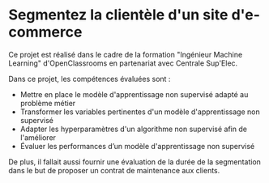 # Segmentez la clientèle d'un site d'e-commerce

Ce projet est réalisé dans le cadre de la formation "Ingénieur Machine Learning" d'OpenClassrooms en partenariat avec Centrale Sup'Elec.

Dans ce projet, les compétences évaluées sont : 
- Mettre en place le modèle d'apprentissage non supervisé adapté au problème métier
- Transformer les variables pertinentes d'un modèle d'apprentissage non supervisé
- Adapter les hyperparamètres d'un algorithme non supervisé afin de l'améliorer
- Évaluer les performances d’un modèle d'apprentissage non supervisé

De plus, il fallait aussi fournir une évaluation de la durée de la segmentation dans le but de proposer un contrat de maintenance aux clients. 